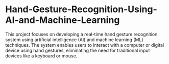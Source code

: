 # Hand-Gesture-Recognition-Using-AI-and-Machine-Learning
This project focuses on developing a real-time hand gesture recognition system using artificial intelligence (AI) and machine learning (ML) techniques. The system enables users to interact with a computer or digital device using hand gestures, eliminating the need for traditional input devices like a keyboard or mouse.
